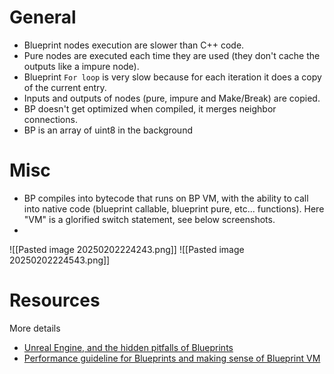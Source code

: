
# General
- Blueprint nodes execution are slower than C++ code.
- Pure nodes are executed each time they are used (they don't cache the outputs like a impure node).
- Blueprint `For loop` is very slow because for each iteration it does a copy of the current entry.
- Inputs and outputs of nodes (pure, impure and Make/Break) are copied.
- BP doesn't get optimized when compiled, it merges neighbor connections.
- BP is an array of uint8 in the background
# Misc

- BP compiles into bytecode that runs on BP VM, with the ability to call into native code (blueprint callable, blueprint pure, etc... functions). Here "VM" is a glorified switch statement, see below screenshots.
- 
![[Pasted image 20250202224243.png]]
![[Pasted image 20250202224543.png]]


# Resources
More details
- [Unreal Engine, and the hidden pitfalls of Blueprints](https://celdevs.com/unreal-engine-and-the-hidden-pitfalls-of-blueprints/)
- [Performance guideline for Blueprints and making sense of Blueprint VM](https://intaxwashere.github.io/blueprint-performance/)
